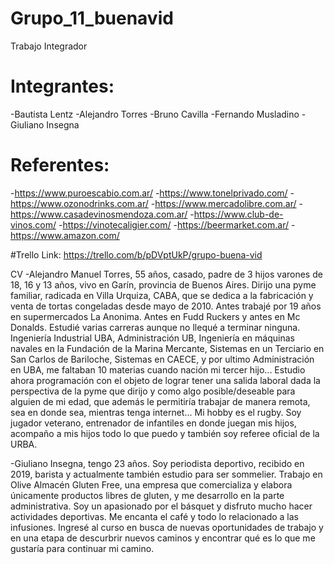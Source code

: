# Grupo_11_buenavid
Trabajo Integrador

# Integrantes:
-Bautista Lentz
-Alejandro Torres
-Bruno Cavilla
-Fernando Musladino
-Giuliano Insegna 


# Referentes:
-https://www.puroescabio.com.ar/
-https://www.tonelprivado.com/
-https://www.ozonodrinks.com.ar/
-https://www.mercadolibre.com.ar/
-https://www.casadevinosmendoza.com.ar/
-https://www.club-de-vinos.com/
-https://vinotecaligier.com/
-https://beermarket.com.ar/
-https://www.amazon.com/


#Trello
Link: https://trello.com/b/pDVptUkP/grupo-buena-vid

CV
-Alejandro Manuel Torres, 55 años, casado, padre de 3 hijos varones de 18, 16 y 13 años, vivo en Garín, provincia de Buenos Aires. Dirijo una pyme familiar, radicada en Villa Urquiza, CABA, que se dedica a la fabricación y venta de tortas congeladas desde mayo de 2010. Antes trabajé por 19 años en supermercados La Anonima. Antes en Fudd Ruckers y antes en Mc Donalds. Estudié varias carreras aunque no llequé a terminar ninguna. Ingeniería Industrial UBA, Administración UB, Ingeniería en máquinas navales en la Fundación de la Marina Mercante, Sistemas en un Terciario en San Carlos de Bariloche, Sistemas en CAECE, y por ultimo Administración en UBA, me faltaban 10 materias cuando nación mi tercer hijo...
Estudio ahora programación con el objeto de lograr tener una salida laboral dada la perspectiva de la pyme que dirijo y como algo posible/deseable para alguien de mi edad, que además le permitiría trabajar de manera remota, sea en donde sea, mientras tenga internet...
Mi hobby es el rugby. Soy jugador veterano, entrenador de infantiles en donde juegan mis hijos, acompaño a mis hijos todo lo que puedo y también soy referee oficial de la URBA.

-Giuliano Insegna, tengo 23 años. Soy periodista deportivo, recibido en 2019, barista y actualmente también estudio para ser sommelier. Trabajo en Olive Almacén Gluten Free, una empresa que comercializa y elabora únicamente productos libres de gluten, y me desarrollo en la parte administrativa. 
Soy un apasionado por el básquet y disfruto mucho hacer actividades deportivas. Me encanta el café y todo lo relacionado a las infusiones. 
Ingresé al curso en busca de nuevas oportunidades de trabajo y en una etapa de descurbrir nuevos caminos y encontrar qué es lo que me gustaría para continuar mi camino.